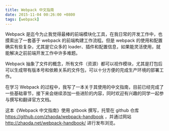 ```yaml
---
title: Webpack 中文指南
date: 2015-11-04 00:26:00 +0800
tags: [webpack]
---
```


Webpack 是迄今为止我觉得最棒的前端模块化工具，在我日常的开发工作中，也摸索出了一套基于 webpack 的前端构建工作流程。但是 webpack 的使用和配置确实有些复杂，尤其是它众多的 loader、插件和配置信息，如果能灵活使用，就能解决之前前端开发工作中许多难题。

Webpack 抽象了文件的概念，所有文件（资源）都可以视作模块，尤其是打包后可以生成带有版本号和依赖关系的文件包，可以十分方便的完成生产环境的部署工作。

在学习 Webpack 的过程中，我写了一本关于其使用的中文指南，目前已经完成了一些基础章节，接下来会继续添加一些进阶的内容，同时欢迎有兴趣的同学一起参与撰写和翻译官方文档。

这本《Webpack 中文指南》使用 gitbook 撰写，托管在 github 仓库 https://github.com/zhaoda/webpack-handbook ，并通过网站 http://zhaoda.net/webpack-handbook/ 进行发布浏览。
